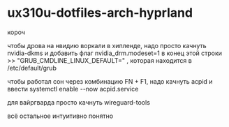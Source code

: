 # ux310u-dotfiles-arch-hyprland
короч

чтобы дрова на нвидию воркали в хипленде, надо просто качнуть nvidia-dkms и добавить флаг nvidia_drm.modeset=1 в конец этой строки >> "GRUB_CMDLINE_LINUX_DEFAULT=" , которая находится в /etc/default/grub



чтобы работал сон через комбинацию FN + F1, надо качнуть acpid и ввести systemctl enable --now acpid.service



для вайргварда просто качнуть wireguard-tools



всё остальное интуитивно понятно
